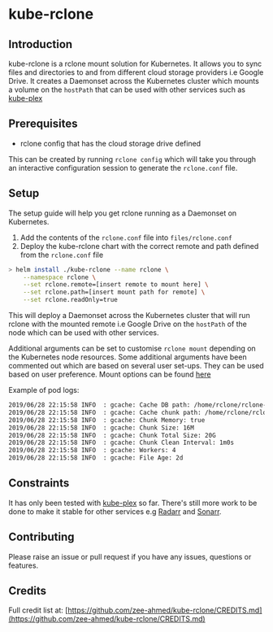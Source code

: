 # kube-rclone

## Introduction

kube-rclone is a rclone mount solution for Kubernetes. It allows you to sync files and directories to and from different cloud storage providers i.e Google Drive. It creates a Daemonset across the Kubernetes cluster which mounts a volume on the `hostPath` that can be used with other services such as [kube-plex](https://github.com/munnerz/kube-plex)

## Prerequisites
* rclone config that has the cloud storage drive defined

This can be created by running `rclone config` which will take you through an interactive configuration session to generate the `rclone.conf` file.

## Setup
The setup guide will help you get rclone running as a Daemonset on Kubernetes.

1. Add the contents of the `rclone.conf` file into `files/rclone.conf`
2. Deploy the kube-rclone chart with the correct remote and path defined from the `rclone.conf` file

```bash
> helm install ./kube-rclone --name rclone \
    --namespace rclone \
    --set rclone.remote=[insert remote to mount here] \
    --set rclone.path=[insert mount path for remote] \
    --set rclone.readOnly=true
```

This will deploy a Daemonset across the Kubernetes cluster that will run rclone with the mounted remote i.e Google Drive on the `hostPath` of the node which can be used with other services.

Additional arguments can be set to customise `rclone mount` depending on the Kubernetes node resources. Some additional arguments have been commented out which are based on several user set-ups. They can be used based on user preference. Mount options can be found [here](https://rclone.org/commands/rclone_mount/#options)

Example of pod logs:
```bash
2019/06/28 22:15:58 INFO  : gcache: Cache DB path: /home/rclone/rclone-cache/cache.db
2019/06/28 22:15:58 INFO  : gcache: Cache chunk path: /home/rclone/rclone-cache/cache
2019/06/28 22:15:58 INFO  : gcache: Chunk Memory: true
2019/06/28 22:15:58 INFO  : gcache: Chunk Size: 16M
2019/06/28 22:15:58 INFO  : gcache: Chunk Total Size: 20G
2019/06/28 22:15:58 INFO  : gcache: Chunk Clean Interval: 1m0s
2019/06/28 22:15:58 INFO  : gcache: Workers: 4
2019/06/28 22:15:58 INFO  : gcache: File Age: 2d
```

## Constraints

It has only been tested with [kube-plex](https://github.com/munnerz/kube-plex) so far. There's still more work to be done to make it stable for other services e.g [Radarr](https://github.com/Radarr/Radarr) and [Sonarr](https://github.com/Sonarr/Sonarr/).

## Contributing

Please raise an issue or pull request if you have any issues, questions or features.

## Credits

Full credit list at: [https://github.com/zee-ahmed/kube-rclone/CREDITS.md](https://github.com/zee-ahmed/kube-rclone/CREDITS.md)
